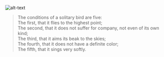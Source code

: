 ![alt-text](https://github.com/ieorekhov/Way-of-knowledge/blob/main/img/Berserk.jpg)
>The conditions of a solitary bird are five:\
The first, that it flies to the highest point;\
The second, that it does not suffer for company, not even of its own kind;\
The third, that it aims its beak to the skies;\
The fourth, that it does not have a definite color;\
The fifth, that it sings very softly.


